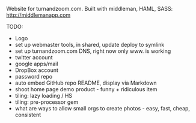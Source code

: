 Website for turnandzoom.com.
Built with middleman, HAML, SASS: http://middlemanapp.com



TODO:

- Logo
- set up webmaster tools, in shared, update deploy to symlink
- set up turnandzoom.com DNS, right now only www. is working
- twitter account
- google apps/mail
- DropBox account
- password repo
- auto embed GitHub repo README, display via Markdown
- shoot home page demo product - funny + ridiculous item
- tiling: lazy loading / HS
- tiling: pre-processor gem
- what are ways to allow small orgs to create photos - easy, fast, cheap, consistent


